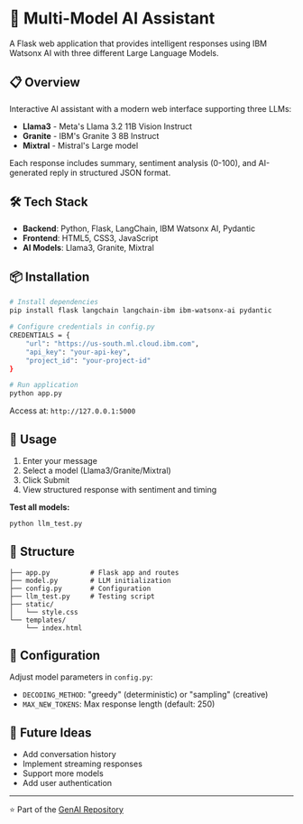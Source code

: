 # 🤖 Multi-Model AI Assistant

A Flask web application that provides intelligent responses using IBM Watsonx AI with three different Large Language Models.

## 📋 Overview

Interactive AI assistant with a modern web interface supporting three LLMs:
- **Llama3** - Meta's Llama 3.2 11B Vision Instruct
- **Granite** - IBM's Granite 3 8B Instruct  
- **Mixtral** - Mistral's Large model

Each response includes summary, sentiment analysis (0-100), and AI-generated reply in structured JSON format.

## 🛠️ Tech Stack

- **Backend**: Python, Flask, LangChain, IBM Watsonx AI, Pydantic
- **Frontend**: HTML5, CSS3, JavaScript
- **AI Models**: Llama3, Granite, Mixtral

## 📦 Installation

```bash
# Install dependencies
pip install flask langchain langchain-ibm ibm-watsonx-ai pydantic

# Configure credentials in config.py
CREDENTIALS = {
    "url": "https://us-south.ml.cloud.ibm.com",
    "api_key": "your-api-key",
    "project_id": "your-project-id"
}

# Run application
python app.py
```

Access at: `http://127.0.0.1:5000`

## 🚀 Usage

1. Enter your message
2. Select a model (Llama3/Granite/Mixtral)
3. Click Submit
4. View structured response with sentiment and timing

**Test all models:**
```bash
python llm_test.py
```

## 📁 Structure

```
├── app.py          # Flask app and routes
├── model.py        # LLM initialization
├── config.py       # Configuration
├── llm_test.py     # Testing script
├── static/
│   └── style.css
└── templates/
    └── index.html
```

## 🔧 Configuration

Adjust model parameters in `config.py`:
- `DECODING_METHOD`: "greedy" (deterministic) or "sampling" (creative)
- `MAX_NEW_TOKENS`: Max response length (default: 250)

## 🔮 Future Ideas

- Add conversation history
- Implement streaming responses
- Support more models
- Add user authentication

---

⭐ Part of the [GenAI Repository](https://github.com/nagendrasisodiya/GenAI)
